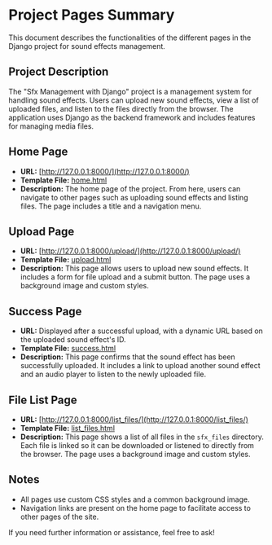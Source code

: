 # Project Pages Summary

This document describes the functionalities of the different pages in the Django project for sound effects management.

## Project Description

The "Sfx Management with Django" project is a management system for handling sound effects. Users can upload new sound effects, view a list of uploaded files, and listen to the files directly from the browser. The application uses Django as the backend framework and includes features for managing media files.

## Home Page

- **URL:** [http://127.0.0.1:8000/](http://127.0.0.1:8000/)
- **Template File:** [home.html](#home.html-context)
- **Description:** The home page of the project. From here, users can navigate to other pages such as uploading sound effects and listing files. The page includes a title and a navigation menu.

## Upload Page

- **URL:** [http://127.0.0.1:8000/upload/](http://127.0.0.1:8000/upload/)
- **Template File:** [upload.html](#upload.html-context)
- **Description:** This page allows users to upload new sound effects. It includes a form for file upload and a submit button. The page uses a background image and custom styles.

## Success Page

- **URL:** Displayed after a successful upload, with a dynamic URL based on the uploaded sound effect's ID.
- **Template File:** [success.html](#success.html-context)
- **Description:** This page confirms that the sound effect has been successfully uploaded. It includes a link to upload another sound effect and an audio player to listen to the newly uploaded file.

## File List Page

- **URL:** [http://127.0.0.1:8000/list_files/](http://127.0.0.1:8000/list_files/)
- **Template File:** [list_files.html](#list_files.html-context)
- **Description:** This page shows a list of all files in the `sfx_files` directory. Each file is linked so it can be downloaded or listened to directly from the browser. The page uses a background image and custom styles.

## Notes

- All pages use custom CSS styles and a common background image.
- Navigation links are present on the home page to facilitate access to other pages of the site.

If you need further information or assistance, feel free to ask!

